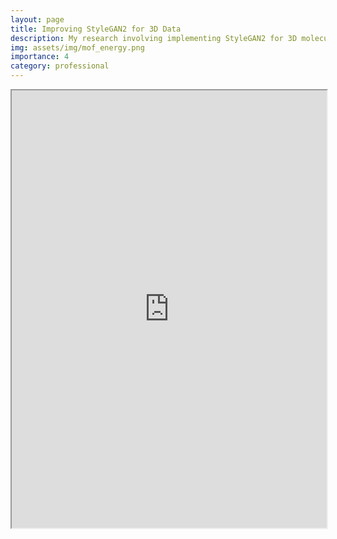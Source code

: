 ```yaml
---
layout: page
title: Improving StyleGAN2 for 3D Data
description: My research involving implementing StyleGAN2 for 3D molecular energy grid data.
img: assets/img/mof_energy.png
importance: 4
category: professional
---
```



<iframe src="https://jakebarkovitch.com/assets/pdf/improved_stylegan.pdf" title="gd in julia" width="100%" height="700"></iframe>
